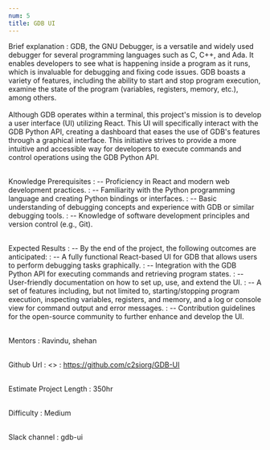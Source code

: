 ```yaml
---
num: 5
title: GDB UI
---
```


Brief explanation 
: GDB, the GNU Debugger, is a versatile and widely used debugger for several programming languages such as C, C++, and Ada. It enables developers to see what is happening inside a program as it runs, which is invaluable for debugging and fixing code issues. GDB boasts a variety of features, including the ability to start and stop program execution, examine the state of the program (variables, registers, memory, etc.), among others.
<br><br>
Although GDB operates within a terminal, this project's mission is to develop a user interface (UI) utilizing React. This UI will specifically interact with the GDB Python API, creating a dashboard that eases the use of GDB's features through a graphical interface. This initiative strives to provide a more intuitive and accessible way for developers to execute commands and control operations using the GDB Python API.
<br><br>

Knowledge Prerequisites
: -- Proficiency in React and modern web development practices.
: -- Familiarity with the Python programming language and creating Python bindings or interfaces.
: -- Basic understanding of debugging concepts and experience with GDB or similar debugging tools.
: -- Knowledge of software development principles and version control (e.g., Git).
<br><br>

Expected Results
: -- By the end of the project, the following outcomes are anticipated:
: -- A fully functional React-based UI for GDB that allows users to perform debugging tasks graphically.
: -- Integration with the GDB Python API for executing commands and retrieving program states.
: -- User-friendly documentation on how to set up, use, and extend the UI.
: -- A set of features including, but not limited to, starting/stopping program execution, inspecting variables, registers, and memory, and a log or console view for command output and error messages.
: -- Contribution guidelines for the open-source community to further enhance and develop the UI.
<br><br>

Mentors
: Ravindu, shehan
<br><br>

Github Url
: <>
: <a href="https://github.com/c2siorg/GDB-UI" target="_blank">https://github.com/c2siorg/GDB-UI</a>
<br><br>

Estimate Project Length
: 350hr
<br><br>

Difficulty
:  Medium
<br><br>

Slack channel
: gdb-ui
<br><br>